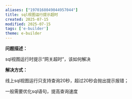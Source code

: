 ```yaml
---
aliases: ["1970168049044957044"]
title: sql视图运行提示超时
created: 2025-07-15
modified: 2025-07-15
tags: ['e-builder']
theme: e-builder
---
```


**问题描述：**

sql视图运行时提示“网关超时”，该如何解决

**解决方式：**

线上sql视图运行只支持查询20秒，超过20秒会抛出提示报错；

一般需要优化sql语句，提高查询速度